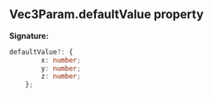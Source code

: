
## Vec3Param.defaultValue property

**Signature:**

```typescript
defaultValue?: {
        x: number;
        y: number;
        z: number;
    };
```
